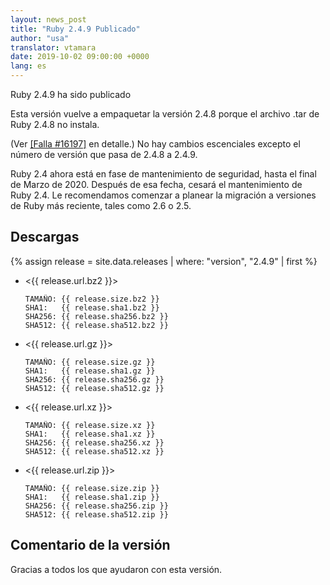 ```yaml
---
layout: news_post
title: "Ruby 2.4.9 Publicado"
author: "usa"
translator: vtamara
date: 2019-10-02 09:00:00 +0000
lang: es
---
```


Ruby 2.4.9 ha sido publicado

Esta versión vuelve a empaquetar la versión 2.4.8 porque el archivo .tar de
Ruby 2.4.8 no instala.

(Ver [[Falla #16197]](https://bugs.ruby-lang.org/issues/16197) en detalle.)
No hay cambios escenciales excepto el número de versión que pasa de 2.4.8
a 2.4.9.

Ruby 2.4 ahora está en fase de mantenimiento de seguridad, hasta el final
de Marzo de 2020.  Después de esa fecha, cesará el mantenimiento de Ruby 2.4.
Le recomendamos comenzar a planear la migración a versiones de Ruby más
reciente, tales como 2.6 o 2.5.

## Descargas

{% assign release = site.data.releases | where: "version", "2.4.9" | first %}

* <{{ release.url.bz2 }}>

      TAMAÑO: {{ release.size.bz2 }}
      SHA1:   {{ release.sha1.bz2 }}
      SHA256: {{ release.sha256.bz2 }}
      SHA512: {{ release.sha512.bz2 }}

* <{{ release.url.gz }}>

      TAMAÑO: {{ release.size.gz }}
      SHA1:   {{ release.sha1.gz }}
      SHA256: {{ release.sha256.gz }}
      SHA512: {{ release.sha512.gz }}

* <{{ release.url.xz }}>

      TAMAÑO: {{ release.size.xz }}
      SHA1:   {{ release.sha1.xz }}
      SHA256: {{ release.sha256.xz }}
      SHA512: {{ release.sha512.xz }}

* <{{ release.url.zip }}>

      TAMAÑO: {{ release.size.zip }}
      SHA1:   {{ release.sha1.zip }}
      SHA256: {{ release.sha256.zip }}
      SHA512: {{ release.sha512.zip }}

## Comentario de la versión

Gracias a todos los que ayudaron con esta versión.
